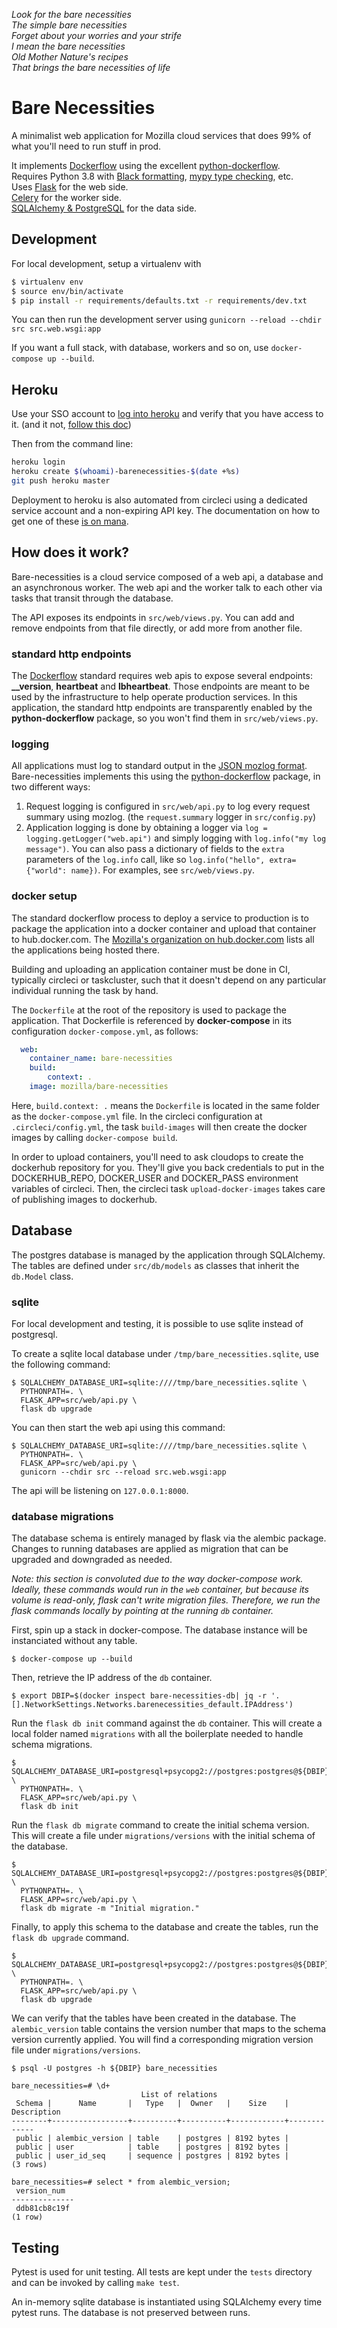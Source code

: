 *Look for the bare necessities  
The simple bare necessities  
Forget about your worries and your strife  
I mean the bare necessities  
Old Mother Nature's recipes  
That brings the bare necessities of life*

# Bare Necessities

A minimalist web application for Mozilla cloud services that does 99% of what you'll need to run stuff in prod.


It implements [Dockerflow](https://github.com/mozilla-services/Dockerflow/) using the excellent [python-dockerflow](https://python-dockerflow.readthedocs.io/).  
Requires Python 3.8 with [Black formatting](https://black.readthedocs.io/en/stable/), [mypy type checking](https://mypy.readthedocs.io/en/stable/), etc.  
Uses [Flask](https://flask.palletsprojects.com/en/1.1.x/) for the web side.  
[Celery](http://docs.celeryproject.org/en/latest/index.html) for the worker side.  
[SQLAlchemy & PostgreSQL](https://docs.sqlalchemy.org/en/13/dialects/postgresql.html) for the data side.  

## Development

For local development, setup a virtualenv with
```bash
$ virtualenv env
$ source env/bin/activate
$ pip install -r requirements/defaults.txt -r requirements/dev.txt
```

You can then run the development server using `gunicorn --reload --chdir src src.web.wsgi:app`

If you want a full stack, with database, workers and so on, use `docker-compose up --build`.

## Heroku

Use your SSO account to [log into heroku](https://sso.mozilla.com/heroku) and verify that you have access to it. (and it not, [follow this doc](https://mana.mozilla.org/wiki/display/TS/Using+SSO+with+your+Heroku+account))

Then from the command line:

``` bash
heroku login
heroku create $(whoami)-barenecessities-$(date +%s)
git push heroku master
```

Deployment to heroku is also automated from circleci using a dedicated service account and a non-expiring API key. The documentation on how to get one of these [is on mana](https://mana.mozilla.org/wiki/display/TS/Obtaining+non-expiring+API+keys).

## How does it work?

Bare-necessities is a cloud service composed of a web api, a database and an asynchronous worker. The web api and the worker talk to each other via tasks that transit through the database.

The API exposes its endpoints in `src/web/views.py`. You can add and remove endpoints from that file directly, or add more from another file.

### standard http endpoints

The [Dockerflow](https://github.com/mozilla-services/Dockerflow/) standard requires web apis to expose several endpoints: **__version**, **__heartbeat__** and **__lbheartbeat__**. Those endpoints are meant to be used by the infrastructure to help operate production services. In this application, the standard http endpoints are transparently enabled by the **python-dockerflow** package, so you won't find them in `src/web/views.py`.

### logging

All applications must log to standard output in the [JSON mozlog format](https://wiki.mozilla.org/Firefox/Services/Logging). Bare-necessities implements this using the [python-dockerflow](https://python-dockerflow.readthedocs.io/en/latest/logging.html) package, in two different ways:

1. Request logging is configured in `src/web/api.py` to log every request summary using mozlog. (the `request.summary` logger in `src/config.py`)
2. Application logging is done by obtaining a logger via `log = logging.getLogger("web.api")` and simply logging with `log.info("my log message")`. You can also pass a dictionary of fields to the `extra` parameters of the `log.info` call, like so `log.info("hello", extra={"world": name})`. For examples, see `src/web/views.py`.

### docker setup

The standard dockerflow process to deploy a service to production is to package the application into a docker container and upload that container to hub.docker.com. The [Mozilla's organization on hub.docker.com](https://hub.docker.com/u/mozilla) lists all the applications being hosted there.

Building and uploading an application container must be done in CI, typically circleci or taskcluster, such that it doesn't depend on any particular individual running the task by hand.

The `Dockerfile` at the root of the repository is used to package the application. That Dockerfile is referenced by **docker-compose** in its configuration `docker-compose.yml`, as follows:

```yaml
  web:
    container_name: bare-necessities
    build:
        context: .
    image: mozilla/bare-necessities
```

Here, `build.context: .` means the `Dockerfile` is located in the same folder as the `docker-compose.yml` file. In the circleci configuration at `.circleci/config.yml`, the task `build-images` will then create the docker images by calling `docker-compose build`.

In order to upload containers, you'll need to ask cloudops to create the dockerhub repository for you. They'll give you back credentials to put in the DOCKERHUB_REPO, DOCKER_USER and DOCKER_PASS environment variables of circleci. Then, the circleci task `upload-docker-images` takes care of publishing images to dockerhub.

## Database

The postgres database is managed by the application through SQLAlchemy. The tables are defined under `src/db/models` as classes that inherit the `db.Model` class.

### sqlite

For local development and testing, it is possible to use sqlite instead of postgresql.

To create a sqlite local database under `/tmp/bare_necessities.sqlite`, use the following command:

```
$ SQLALCHEMY_DATABASE_URI=sqlite:////tmp/bare_necessities.sqlite \
  PYTHONPATH=. \
  FLASK_APP=src/web/api.py \
  flask db upgrade
```

You can then start the web api using this command:

```
$ SQLALCHEMY_DATABASE_URI=sqlite:////tmp/bare_necessities.sqlite \
  PYTHONPATH=. \
  FLASK_APP=src/web/api.py \
  gunicorn --chdir src --reload src.web.wsgi:app
```

The api will be listening on `127.0.0.1:8000`.

### database migrations

The database schema is entirely managed by flask via the alembic package. Changes to running databases are applied as migration that can be upgraded and downgraded as needed.

*Note: this section is convoluted due to the way docker-compose work. Ideally, these commands would run in the `web` container, but because its volume is read-only, flask can't write migration files. Therefore, we run the flask commands locally by pointing at the running `db` container.*

First, spin up a stack in docker-compose. The database instance will be instanciated without any table.

```
$ docker-compose up --build
```

Then, retrieve the IP address of the `db` container.

```
$ export DBIP=$(docker inspect bare-necessities-db| jq -r '.[].NetworkSettings.Networks.barenecessities_default.IPAddress')
```

Run the `flask db init` command against the `db` container. This will create a local folder named `migrations` with all the boilerplate needed to handle schema migrations.

```
$ SQLALCHEMY_DATABASE_URI=postgresql+psycopg2://postgres:postgres@${DBIP}:5432/bare_necessities \
  PYTHONPATH=. \
  FLASK_APP=src/web/api.py \
  flask db init
```

Run the `flask db migrate` command to create the initial schema version. This will create a file under `migrations/versions` with the initial schema of the database.

```
$ SQLALCHEMY_DATABASE_URI=postgresql+psycopg2://postgres:postgres@${DBIP}:5432/bare_necessities \
  PYTHONPATH=. \
  FLASK_APP=src/web/api.py \
  flask db migrate -m "Initial migration."
```

Finally, to apply this schema to the database and create the tables, run the `flask db upgrade` command.

```
$ SQLALCHEMY_DATABASE_URI=postgresql+psycopg2://postgres:postgres@${DBIP}:5432/bare_necessities \
  PYTHONPATH=. \
  FLASK_APP=src/web/api.py \
  flask db upgrade
```

We can verify that the tables have been created in the database. The `alembic_version` table contains the version number that maps to the schema version currently applied. You will find a corresponding migration version file under `migrations/versions`.

```
$ psql -U postgres -h ${DBIP} bare_necessities

bare_necessities=# \d+
                             List of relations
 Schema |      Name       |   Type   |  Owner   |    Size    | Description 
--------+-----------------+----------+----------+------------+-------------
 public | alembic_version | table    | postgres | 8192 bytes | 
 public | user            | table    | postgres | 8192 bytes | 
 public | user_id_seq     | sequence | postgres | 8192 bytes | 
(3 rows)

bare_necessities=# select * from alembic_version;
 version_num  
--------------
 ddb81cb8c19f
(1 row)
```

## Testing

Pytest is used for unit testing. All tests are kept under the `tests` directory and can be invoked by calling `make test`.

An in-memory sqlite database is instantiated using SQLAlchemy every time pytest runs. The database is not preserved between runs.